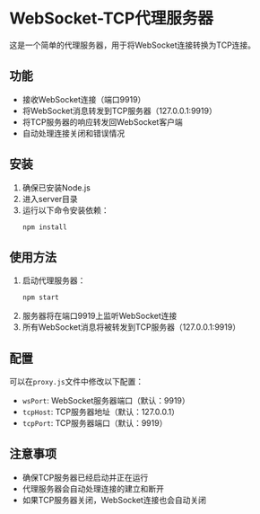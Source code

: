 # WebSocket-TCP代理服务器

这是一个简单的代理服务器，用于将WebSocket连接转换为TCP连接。

## 功能

- 接收WebSocket连接（端口9919）
- 将WebSocket消息转发到TCP服务器（127.0.0.1:9919）
- 将TCP服务器的响应转发回WebSocket客户端
- 自动处理连接关闭和错误情况

## 安装

1. 确保已安装Node.js
2. 进入server目录
3. 运行以下命令安装依赖：
   ```bash
   npm install
   ```

## 使用方法

1. 启动代理服务器：
   ```bash
   npm start
   ```
2. 服务器将在端口9919上监听WebSocket连接
3. 所有WebSocket消息将被转发到TCP服务器（127.0.0.1:9919）

## 配置

可以在`proxy.js`文件中修改以下配置：

- `wsPort`: WebSocket服务器端口（默认：9919）
- `tcpHost`: TCP服务器地址（默认：127.0.0.1）
- `tcpPort`: TCP服务器端口（默认：9919）

## 注意事项

- 确保TCP服务器已经启动并正在运行
- 代理服务器会自动处理连接的建立和断开
- 如果TCP服务器关闭，WebSocket连接也会自动关闭 